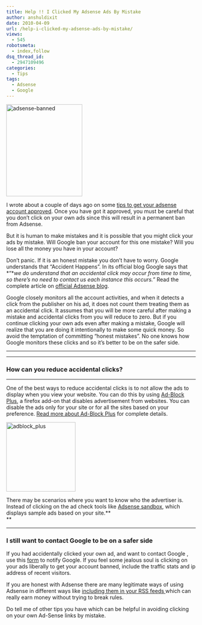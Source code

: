 ```yaml
---
title: Help !! I Clicked My Adsense Ads By Mistake
author: anshuldixit
date: 2010-04-09
url: /help-i-clicked-my-adsense-ads-by-mistake/
views:
  - 545
robotsmeta:
  - index,follow
dsq_thread_id:
  - 2947109496
categories:
  - Tips
tags:
  - Adsense
  - Google
---
```

[<img class="wp-image-50957" style="border: 0px" src="http://cdn.devilsworkshop.org/files/2010/04/adsensebanned_thumb.jpg" border="0" alt="adsense-banned" width="202" height="244" />][1]

I wrote about a couple of days ago on some [tips to get your adsense account approved][2]. Once you have got it approved, you must be careful that you don’t click on your own ads since this will result in a permanent ban from Adsense.

But it is human to make mistakes and it is possible that you might click your ads by mistake. Will Google ban your account for this one mistake? Will you lose all the money you have in your account?

Don’t panic. If it is an honest mistake you don’t have to worry. Google understands that “Accident Happens”. In its official blog Google says that *“**we do understand that an accidental click may occur from time to time, so there&#8217;s no need to contact us each instance this occurs.”* Read the complete article on <a href="http://adsense.blogspot.com/2007/05/accidents-happen.html" onclick="_gaq.push(['_trackEvent', 'outbound-article', 'http://adsense.blogspot.com/2007/05/accidents-happen.html', 'official Adsense blog']);" >official Adsense blog</a>.

Google closely monitors all the account activities, and when it detects a click from the publisher on his ad, it does not count them treating them as an accidental click. It assumes that you will be more careful after making a mistake and accidental clicks from you will reduce to zero. But if you continue clicking your own ads even after making a mistake, Google will realize that you are doing it intentionally to make some quick money. So avoid the temptation of committing “honest mistakes”. No one knows how Google monitors these clicks and so it’s better to be on the safer side.

** **

** **

### **How can you reduce accidental clicks?**

** **

One of the best ways to reduce accidental clicks is to not allow the ads to display when you view your website. You can do this by using <a href="https://addons.mozilla.org/en-US/firefox/addon/1865" onclick="_gaq.push(['_trackEvent', 'outbound-article', 'https://addons.mozilla.org/en-US/firefox/addon/1865', 'Ad-Block Plus']);" >Ad-Block Plus</a>, a firefox add-on that disables advertisement from websites. You can disable the ads only for your site or for all the sites based on your preference. [Read more about Ad-Block Plus][3] for complete details.

[<img style="float: none;margin-left: auto;margin-right: auto;border: 0px" src="http://cdn.devilsworkshop.org/files/2010/04/adblock_plus_thumb.png" border="0" alt="adblock_plus" width="184" height="184" />][4]

There may be scenarios where you want to know who the advertiser is. Instead of clicking on the ad check tools like <a href="http://www.labnol.org/google-adsense-sandbox/" onclick="_gaq.push(['_trackEvent', 'outbound-article', 'http://www.labnol.org/google-adsense-sandbox/', 'Adsense sandbox']);" >Adsense sandbox</a>, which displays sample ads based on your site.**  
**

** **

### I still want to contact Google to be on a safer side

If you had accidentally clicked your own ad, and want to contact Google , use this <a href="https://www.google.com/support/adsense/bin/request.py?hl=en&contact_type=invalid_clicks_contact" onclick="_gaq.push(['_trackEvent', 'outbound-article', 'https://www.google.com/support/adsense/bin/request.py?hl=en&contact_type=invalid_clicks_contact', 'form']);" >form</a> to notify Google. If you feel some jealous soul is clicking on your ads liberally to get your account banned, include the traffic stats and ip address of recent visitors.

If you are honest with Adsense there are many legitimate ways of using Adsense in different ways like [including them in your RSS feeds ][5]which can really earn money without trying to break rules.

Do tell me of other tips you have which can be helpful in avoiding clicking on your own Ad-Sense links by mistake.

 [1]: http://cdn.devilsworkshop.org/files/2010/04/adsensebanned.jpg
 [2]: http://devilsworkshop.org/tips-for-getting-google-adsense-account-approved/ "tips to get your adsense account approved"
 [3]: http://devilsworkshop.org/enjoy-clean-ad-free-internet-using-adblock-plus-firefox-extension/ "Read more about Ad-Block Plus"
 [4]: http://cdn.devilsworkshop.org/files/2010/04/adblock_plus.png
 [5]: http://devilsworkshop.org/integrate-adsense-in-your-blog%e2%80%99s-rss-feed/ "including them in your RSS feeds "
